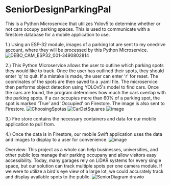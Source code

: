 # SeniorDesignParkingPal
This is a Python Microservice that utilizes Yolov5 to determine whether or not cars occupy parking spaces. This is used to communicate with a firestore database for a mobile application to use.

1.)
  Using an ESP-32 module, images of a parking lot are sent to my onedrive account, where they will be processed by this Python Microservice.
  ![DEBO_CAM_ESP32_001-3490802814](https://user-images.githubusercontent.com/74478647/234034604-15dbe973-1adf-4f5e-9239-dab37d54ba51.png)

  
2.)
  This Python Microservice allows the user to outline which parking spots they would like to track. Once the user has outlined their spots, they should enter 'q' to quit. If a mistake is made, the user can enter 'r' for reset. The coordinates of the spots are then saved to a .yaml file. The microservice then performs object detection using YOLOv5's model to find cars. Once the cars are found, the program determines how much the cars overlap with the parking spots. If a car occupies more than 60% of a parking spot, the spot is marked 'True' and 'Occupied' on Firestore. The image is also sent to Firestore.
   ![ChoosingSpotas](https://user-images.githubusercontent.com/74478647/234034729-56f36847-62f9-488e-a6b5-3dfcc0d38a47.png)
   ![CarDetSquares](https://user-images.githubusercontent.com/74478647/234034843-0cff7cde-51d9-42cf-89b4-9e826ce2e284.png)
   ![image](https://user-images.githubusercontent.com/74478647/234036610-bc9ba9bb-510d-4a28-a7f6-a4144331537d.png)


  
 3.)
  Fire store contains the necessary containers and data for our mobile application to pull from. 
  
4.)
  Once the data is in Firestore, our mobile Swift application uses the data and images to display to a user for convenience. 
  ![image](https://user-images.githubusercontent.com/74478647/234034100-37d39f18-3c1c-4d85-8e0d-0405c9a15095.png)

  
Overview:
  This project as a whole can help businesses, universities, and other public lots manage their parking occupany and allow visitors easy accessibility. Today, many garages rely on LiDAR systems for every single space, but our solution can track multiple spots per one camera module. If we were to utilize a bird's eye view of a large lot, we could accurately track and display available spots to the public. 
  ![SeniorDiagram drawio](https://user-images.githubusercontent.com/74478647/234034956-3568f1d3-b2fa-4138-b9a5-7c734c009b2c.png)

